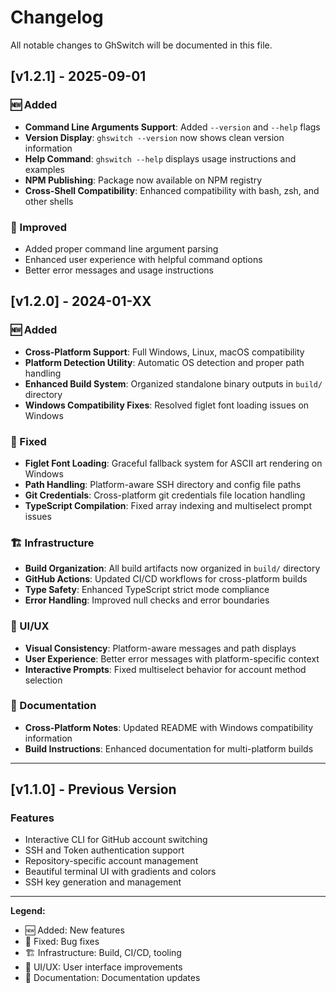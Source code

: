 # Changelog

All notable changes to GhSwitch will be documented in this file.

## [v1.2.1] - 2025-09-01

### 🆕 Added
- **Command Line Arguments Support**: Added `--version` and `--help` flags
- **Version Display**: `ghswitch --version` now shows clean version information
- **Help Command**: `ghswitch --help` displays usage instructions and examples
- **NPM Publishing**: Package now available on NPM registry
- **Cross-Shell Compatibility**: Enhanced compatibility with bash, zsh, and other shells

### 🔧 Improved
- Added proper command line argument parsing
- Enhanced user experience with helpful command options
- Better error messages and usage instructions

## [v1.2.0] - 2024-01-XX

### 🆕 Added
- **Cross-Platform Support**: Full Windows, Linux, macOS compatibility
- **Platform Detection Utility**: Automatic OS detection and proper path handling
- **Enhanced Build System**: Organized standalone binary outputs in `build/` directory
- **Windows Compatibility Fixes**: Resolved figlet font loading issues on Windows

### 🔧 Fixed
- **Figlet Font Loading**: Graceful fallback system for ASCII art rendering on Windows
- **Path Handling**: Platform-aware SSH directory and config file paths
- **Git Credentials**: Cross-platform git credentials file location handling
- **TypeScript Compilation**: Fixed array indexing and multiselect prompt issues

### 🏗️ Infrastructure
- **Build Organization**: All build artifacts now organized in `build/` directory
- **GitHub Actions**: Updated CI/CD workflows for cross-platform builds
- **Type Safety**: Enhanced TypeScript strict mode compliance
- **Error Handling**: Improved null checks and error boundaries

### 🎨 UI/UX
- **Visual Consistency**: Platform-aware messages and path displays
- **User Experience**: Better error messages with platform-specific context
- **Interactive Prompts**: Fixed multiselect behavior for account method selection

### 📝 Documentation
- **Cross-Platform Notes**: Updated README with Windows compatibility information
- **Build Instructions**: Enhanced documentation for multi-platform builds

---

## [v1.1.0] - Previous Version

### Features
- Interactive CLI for GitHub account switching
- SSH and Token authentication support
- Repository-specific account management
- Beautiful terminal UI with gradients and colors
- SSH key generation and management

---

**Legend:**
- 🆕 Added: New features
- 🔧 Fixed: Bug fixes
- 🏗️ Infrastructure: Build, CI/CD, tooling
- 🎨 UI/UX: User interface improvements
- 📝 Documentation: Documentation updates
